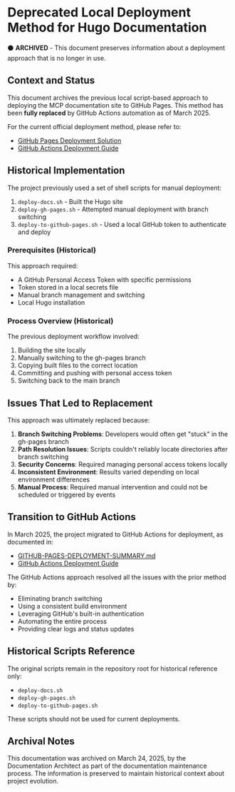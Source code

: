 # Deprecated Local Deployment Method for Hugo Documentation

⚫ **ARCHIVED** - This document preserves information about a deployment approach that is no longer in use.

## Context and Status

This document archives the previous local script-based approach to deploying the MCP documentation site to GitHub Pages. This method has been **fully replaced** by GitHub Actions automation as of March 2025.

For the current official deployment method, please refer to:
- [GitHub Pages Deployment Solution](/content/project/github-pages-deployment-solution.md)
- [GitHub Actions Deployment Guide](/content/project/github-actions-deployment-guide.md)

## Historical Implementation

The project previously used a set of shell scripts for manual deployment:

1. `deploy-docs.sh` - Built the Hugo site
2. `deploy-gh-pages.sh` - Attempted manual deployment with branch switching
3. `deploy-to-github-pages.sh` - Used a local GitHub token to authenticate and deploy

### Prerequisites (Historical)

This approach required:
- A GitHub Personal Access Token with specific permissions
- Token stored in a local secrets file
- Manual branch management and switching
- Local Hugo installation

### Process Overview (Historical)

The previous deployment workflow involved:
1. Building the site locally
2. Manually switching to the gh-pages branch
3. Copying built files to the correct location
4. Committing and pushing with personal access token
5. Switching back to the main branch

## Issues That Led to Replacement

This approach was ultimately replaced because:

1. **Branch Switching Problems**: Developers would often get "stuck" in the gh-pages branch
2. **Path Resolution Issues**: Scripts couldn't reliably locate directories after branch switching
3. **Security Concerns**: Required managing personal access tokens locally
4. **Inconsistent Environment**: Results varied depending on local environment differences
5. **Manual Process**: Required manual intervention and could not be scheduled or triggered by events

## Transition to GitHub Actions

In March 2025, the project migrated to GitHub Actions for deployment, as documented in:
- [GITHUB-PAGES-DEPLOYMENT-SUMMARY.md](/GITHUB-PAGES-DEPLOYMENT-SUMMARY.md)
- [GitHub Actions Deployment Guide](/content/project/github-actions-deployment-guide.md)

The GitHub Actions approach resolved all the issues with the prior method by:
- Eliminating branch switching
- Using a consistent build environment
- Leveraging GitHub's built-in authentication
- Automating the entire process
- Providing clear logs and status updates

## Historical Scripts Reference

The original scripts remain in the repository root for historical reference only:
- `deploy-docs.sh`
- `deploy-gh-pages.sh`
- `deploy-to-github-pages.sh`

These scripts should not be used for current deployments.

## Archival Notes

This documentation was archived on March 24, 2025, by the Documentation Architect as part of the documentation maintenance process. The information is preserved to maintain historical context about project evolution.